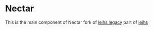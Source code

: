 # Nectar

This is the main component of Nectar fork of [leihs legacy](https://github.com/leihs/leihs_legacy) part of [leihs](https://github.com/leihs/leihs)